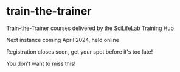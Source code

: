 # train-the-trainer
Train-the-Trainer courses delivered by the SciLifeLab Training Hub

Next instance coming April 2024, held online

Registration closes soon, get your spot before it's too late!

You don't want to miss this!
